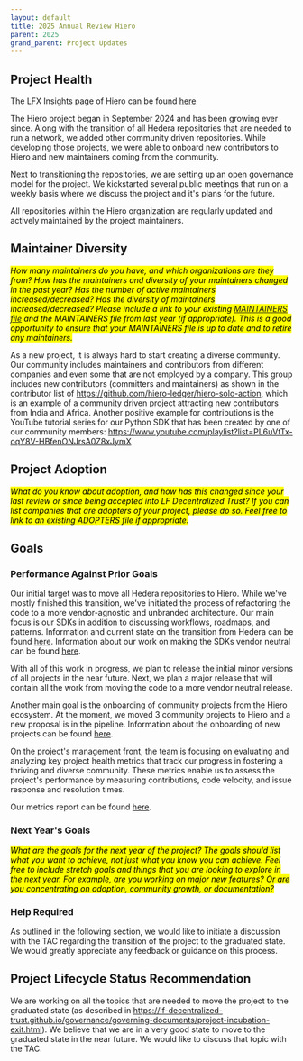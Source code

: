 ```yaml
---
layout: default
title: 2025 Annual Review Hiero
parent: 2025
grand_parent: Project Updates
---
```


## Project Health

The LFX Insights page of Hiero can be found [here](https://insights.lfx.linuxfoundation.org/foundation/lf-decentralized-trust/overview/github?project=hiero)

The Hiero project began in September 2024 and has been growing ever since.
Along with the transition of all Hedera repositories that are needed to run a network, we added  other community driven repositories.
While developing those projects, we were able to onboard new contributors to Hiero and new maintainers coming from the community.

Next to transitioning the repositories, we are setting up an open governance model for the project.
We kickstarted several public meetings that run on a weekly basis where we discuss the project and it's plans for the future.

All repositories within the Hiero organization are regularly updated and actively maintained by the project maintainers.

## Maintainer Diversity

<mark>_How many maintainers do you have, and which organizations are they from? How has the maintainers and diversity of your maintainers changed in the past year? Has the number of active maintainers increased/decreased? Has the diversity of maintainers increased/decreased? Please include a link to your existing [MAINTAINERS file](../guidelines/MAINTAINERS-guidelines.md) and the MAINTAINERS file from last year (if appropriate). This is a good opportunity to ensure that your MAINTAINERS file is up to date and to retire any maintainers._
</mark>

As a new project, it is always hard to start creating a diverse community.
Our community includes maintainers and contributors from different companies and even some that are not employed by a company.
This group includes new contributors (committers and maintainers) as shown in the contributor list of https://github.com/hiero-ledger/hiero-solo-action, which is an example of a community driven project attracting new contributors from India and Africa.
Another positive example for contributions is the YouTube tutorial series for our Python SDK that has been created by one of our community members: https://www.youtube.com/playlist?list=PL6uVtTx-oqY8V-HBfenONJrsA0Z8xJymX

## Project Adoption

<mark>_What do you know about adoption, and how has this changed since your last review or since being accepted into LF Decentralized Trust? If you can list companies that are adopters of your project, please do so. Feel free to link to an existing ADOPTERS file if appropriate._
</mark>

## Goals

### Performance Against Prior Goals

Our initial target was to move all Hedera repositories to Hiero.
While we've mostly finished this transition, we've initiated the process of refactoring the code to a more vendor-agnostic and unbranded architecture.
Our main focus is our SDKs in addition to discussing workflows, roadmaps, and patterns.
Information and current state on the transition from Hedera can be found [here](https://github.com/hiero-ledger/hiero/blob/main/transition.md).
Information about our work on making the SDKs vendor neutral can be found [here](https://github.com/hiero-ledger/hiero/blob/main/blog/2025-03-17-sdk-workflows.md).

With all of this work in progress, we plan to release the initial minor versions of all projects in the near future.
Next, we plan a major release that will contain all the work from moving the code to a more vendor neutral release.

Another main goal is the onboarding of community projects from the Hiero ecosystem.
At the moment, we moved 3 community projects to Hiero and a new proposal is in the pipeline.
Information about the onboarding of new projects can be found [here](https://github.com/hiero-ledger/hiero/blob/main/community-transition.md).

On the project's management front, the team is focusing on evaluating and analyzing key project health metrics that track our progress in fostering a thriving and diverse community.
These metrics enable us to assess the project's performance by measuring contributions, code velocity, and issue response and resolution times.

Our metrics report can be found [here](https://docs.google.com/document/d/e/2PACX-1vRxg-3wU-eg0EWEhAu9SRab_sXwJBy5YDQqoeV6BLq0FnVnoO4V41kPYEDYJovtns6tpq9gkaSaSzlO/pub).

### Next Year's Goals

<mark>_What are the goals for the next year of the project? The goals should list what you want to achieve, not just what you know you can achieve. Feel free to include stretch goals and things that you are looking to explore in the next year. For example, are you working on major new features? Or are you concentrating on adoption, community growth, or documentation?_
</mark>

### Help Required

As outlined in the following section, we would like to initiate a discussion with the TAC regarding the transition of the project to the graduated state.
We would greatly appreciate any feedback or guidance on this process.

## Project Lifecycle Status Recommendation

We are working on all the topics that are needed to move the project to the graduated state (as described in https://lf-decentralized-trust.github.io/governance/governing-documents/project-incubation-exit.html).
We believe that we are in a very good state to move to the graduated state in the near future.
We would like to discuss that topic with the TAC.
